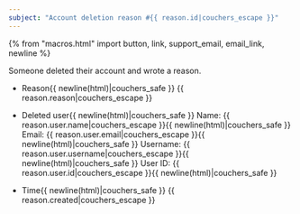 ```yaml
---
subject: "Account deletion reason #{{ reason.id|couchers_escape }}"
---
```


{% from "macros.html" import button, link, support_email, email_link, newline %}

Someone deleted their account and wrote a reason.


* Reason{{ newline(html)|couchers_safe }}
{{ reason.reason|couchers_escape }}


* Deleted user{{ newline(html)|couchers_safe }}
Name: {{ reason.user.name|couchers_escape }}{{ newline(html)|couchers_safe }}
Email: {{ reason.user.email|couchers_escape }}{{ newline(html)|couchers_safe }}
Username: {{ reason.user.username|couchers_escape }}{{ newline(html)|couchers_safe }}
User ID: {{ reason.user.id|couchers_escape }}{{ newline(html)|couchers_safe }}


* Time{{ newline(html)|couchers_safe }}
{{ reason.created|couchers_escape }}
